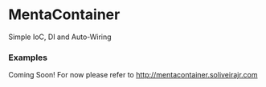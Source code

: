 # MentaContainer
Simple IoC, DI and Auto-Wiring

### Examples
Coming Soon! For now please refer to http://mentacontainer.soliveirajr.com


